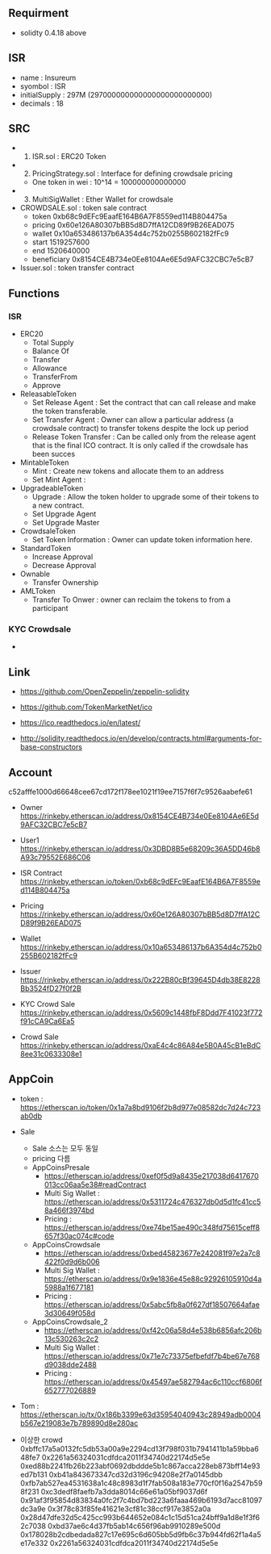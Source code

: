 ## Requirment
- solidty 0.4.18 above


## ISR
- name : Insureum
- syombol : ISR
- initialSupply : 297M (297000000000000000000000000)
- decimals : 18


## SRC
- 1. ISR.sol : ERC20 Token
- 2. PricingStrategy.sol : Interface for defining crowdsale pricing
	- One token in wei : 10^14 = 100000000000000 
- 3. MultiSigWallet : Ether Wallet for crowdsale
- CROWDSALE.sol : token sale contract
	- token 0xb68c9dEFc9EaafE164B6A7F8559ed114B804475a
	- pricing 0x60e126A80307bBB5d8D7ffA12CD89f9B26EAD075
	- wallet 0x10a653486137b6A354d4c752b0255B602182fFc9
	- start 1519257600
	- end 1520640000
	- beneficiary 0x8154CE4B734e0Ee8104Ae6E5d9AFC32CBC7e5cB7
- Issuer.sol : token transfer contract

## Functions
### ISR
- ERC20
	- Total Supply
	- Balance Of
	- Transfer
	- Allowance
	- TransferFrom
	- Approve
- ReleasableToken
	- Set Release Agent : Set the contract that can call release and make the token transferable.
	- Set Transfer Agent : Owner can allow a particular address (a crowdsale contract) to transfer tokens despite the lock up period
	- Release Token Transfer : Can be called only from the release agent that is the final ICO contract. It is only called if the crowdsale has been succes
- MintableToken
	- Mint : Create new tokens and allocate them to an address
	- Set Mint Agent : 
- UpgradeableToken 
	- Upgrade : Allow the token holder to upgrade some of their tokens to a new contract.
	- Set Upgrade Agent
	- Set Upgrade Master
- CrowdsaleToken
	- Set Token Information : Owner can update token information here.
- StandardToken
	- Increase Approval
	- Decrease Approval
- Ownable
	- Transfer Ownership
- AMLToken
	- Transfer To Onwer : owner can reclaim the tokens to from a participant

### KYC Crowdsale
- 

## Link
- https://github.com/OpenZeppelin/zeppelin-solidity
- https://github.com/TokenMarketNet/ico


- https://ico.readthedocs.io/en/latest/
- http://solidity.readthedocs.io/en/develop/contracts.html#arguments-for-base-constructors

## Account
c52afffe1000d66648cee67cd172f178ee1021f19ee7157f6f7c9526aabefe61

- Owner
https://rinkeby.etherscan.io/address/0x8154CE4B734e0Ee8104Ae6E5d9AFC32CBC7e5cB7
- User1
https://rinkeby.etherscan.io/address/0x3DBD8B5e68209c36A5DD46b8A93c79552E686C06

- ISR Contract
https://rinkeby.etherscan.io/token/0xb68c9dEFc9EaafE164B6A7F8559ed114B804475a
- Pricing
https://rinkeby.etherscan.io/address/0x60e126A80307bBB5d8D7ffA12CD89f9B26EAD075
- Wallet
https://rinkeby.etherscan.io/address/0x10a653486137b6A354d4c752b0255B602182fFc9
- Issuer
https://rinkeby.etherscan.io/address/0x222B80cBf39645D4db38E8228Bb3524fD27f0f2B
- KYC Crowd Sale
https://rinkeby.etherscan.io/address/0x5609c1448fbF8Ddd7F41023f772f91cCA9Ca6Ea5
- Crowd Sale
https://rinkeby.etherscan.io/address/0xaE4c4c86A84e5B0A45cB1eBdC8ee31c0633308e1

## AppCoin
- token : https://etherscan.io/token/0x1a7a8bd9106f2b8d977e08582dc7d24c723ab0db
- Sale
	- Sale 소스는 모두 동일 
	- pricing 다름 
	- AppCoinsPresale
		- https://etherscan.io/address/0xef0f5d9a8435e217038d6417670013cc06aa5e38#readContract
		- Multi Sig Wallet : https://etherscan.io/address/0x5311724c476327db0d5d1fc41cc58a466f3974bd
		- Pricing : https://etherscan.io/address/0xe74be15ae490c348fd75615ceff8657f30ac074c#code
	- AppCoinsCrowdsale
		- https://etherscan.io/address/0xbed45823677e242081f97e2a7c8422f0d9d6b006
		- Multi Sig Wallet : https://etherscan.io/address/0x9e1836e45e88c92926105910d4a5988a1f677181
		- Pricing : https://etherscan.io/address/0x5abc5fb8a0f627df18507664afae3d30649f058d
	- AppCoinsCrowdsale_2 
		- https://etherscan.io/address/0xf42c06a58d4e538b6856afc206b13c530263c2c2
		- Multi Sig Wallet : https://etherscan.io/address/0x71e7c73375efbefdf7b4be67e768d9038dde2488
		- Pricing : https://etherscan.io/address/0x45497ae582794ac6c110ccf6806f652777026889

- Tom : https://etherscan.io/tx/0x186b3399e63d35954040943c28949adb0004b567e219083e7b789890d8e280ac
- 이상한 crowd
	0xbffc17a5a0132fc5db53a00a9e2294cd13f798f031b7941411b1a59bba648fe7 0x2261a56324031cdfdca2011f34740d22174d5e5e 
	0xed88b2241fb26b223abf0692dbddde5b1c867acca228eb873bff14e93ed7b131 0xb41a843673347cd32d3196c94208e2f7a0145dbb	
	0xfb7ab527ea4531638a1c48c8983d1f7fab508a183e770cf0f16a2547b598f231 0xc3dedf8faefb7a3dda8014c66e61a05bf9037d6f 		
	0x91af3f95854d83834a0fc2f7c4bd7bd223a6faaa469b6193d7acc81097dc3a9e 0x3f78c83f85fe41621e3cf81c38ccf917e3852a0a	
	0x28d47dfe32d5c425cc993b644652e084c1c15d51ca24bff9a1d8e1f3f62c7038 0xbd37ae6c4d37fb5ab14c656f96ab9910289e500d 		
	0x178028b2cdbedada827c17e695c6d605bb5d9fb6c37b944fd62f1a4a5e17e332 0x2261a56324031cdfdca2011f34740d22174d5e5e